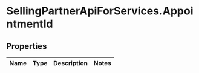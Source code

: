 # SellingPartnerApiForServices.AppointmentId

## Properties
Name | Type | Description | Notes
------------ | ------------- | ------------- | -------------

